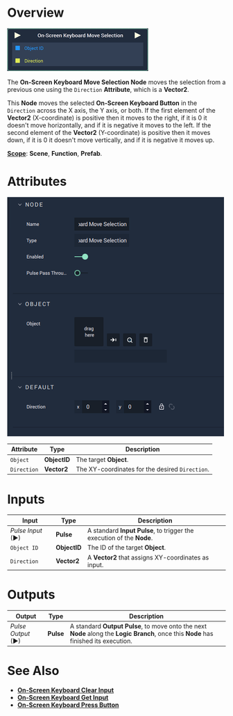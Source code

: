 # Overview

![The On-Screen Keyboard Move Selection Node.](../../../.gitbook/assets/node-onscreen-keyboard-move-selection.png)

The **On-Screen Keyboard Move Selection Node** moves the selection from a previous one using the `Direction` **Attribute**, which is a **Vector2**. 

This **Node** moves the selected **On-Screen Keyboard Button** in the `Direction` across the X axis, the Y axis, or both. If the first element of the **Vector2** (X-coordinate) is positive then it moves to the right, if it is 0 it doesn't move horizontally, and if it is negative it moves to the left. If the second element of the **Vector2** (Y-coordinate) is positive then it moves down, if it is 0 it doesn't move vertically, and if it is negative it moves up.

[**Scope**](../../overview.md#scopes): **Scene**, **Function**, **Prefab**.

# Attributes

![The On-Screen Keyboard Move Selection Node Attributes.](../../../.gitbook/assets/node-onscreen-keyboard-move-selection-attr.png)

|Attribute|Type|Description|
|---|---|---|
|`Object`|**ObjectID**|The target **Object**.|
|`Direction`|**Vector2**|The XY-coordinates for the desired `Direction`.|

# Inputs

|Input|Type|Description|
|---|---|---|
|*Pulse Input* (►)|**Pulse**|A standard **Input Pulse**, to trigger the execution of the **Node**.|
|`Object ID`|**ObjectID**|The ID of the target **Object**.| 
|`Direction`|**Vector2**|A **Vector2** that assigns XY-coordinates as input.|

# Outputs

|Output|Type|Description|
|---|---|---|
|*Pulse Output* (►)|**Pulse**|A standard **Output Pulse**, to move onto the next **Node** along the **Logic Branch**, once this **Node** has finished its execution.|

# See Also

* [**On-Screen Keyboard Clear Input**](onscreenkeyboardclearinput.md)
* [**On-Screen Keyboard Get Input**](onscreenkeyboardgetinput.md)
* [**On-Screen Keyboard Press Button**](onscreenkeyboardpressbutton.md)


